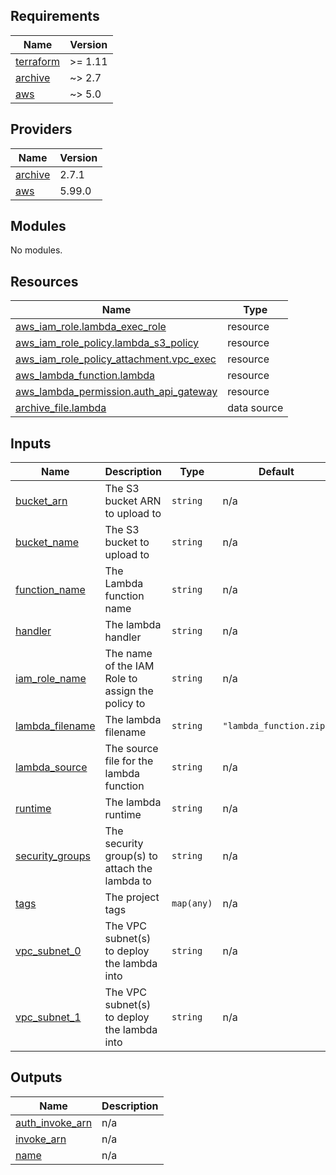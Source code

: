 <!-- BEGIN_TF_DOCS -->
## Requirements

| Name | Version |
|------|---------|
| <a name="requirement_terraform"></a> [terraform](#requirement\_terraform) | >= 1.11 |
| <a name="requirement_archive"></a> [archive](#requirement\_archive) | ~> 2.7 |
| <a name="requirement_aws"></a> [aws](#requirement\_aws) | ~> 5.0 |

## Providers

| Name | Version |
|------|---------|
| <a name="provider_archive"></a> [archive](#provider\_archive) | 2.7.1 |
| <a name="provider_aws"></a> [aws](#provider\_aws) | 5.99.0 |

## Modules

No modules.

## Resources

| Name | Type |
|------|------|
| [aws_iam_role.lambda_exec_role](https://registry.terraform.io/providers/hashicorp/aws/latest/docs/resources/iam_role) | resource |
| [aws_iam_role_policy.lambda_s3_policy](https://registry.terraform.io/providers/hashicorp/aws/latest/docs/resources/iam_role_policy) | resource |
| [aws_iam_role_policy_attachment.vpc_exec](https://registry.terraform.io/providers/hashicorp/aws/latest/docs/resources/iam_role_policy_attachment) | resource |
| [aws_lambda_function.lambda](https://registry.terraform.io/providers/hashicorp/aws/latest/docs/resources/lambda_function) | resource |
| [aws_lambda_permission.auth_api_gateway](https://registry.terraform.io/providers/hashicorp/aws/latest/docs/resources/lambda_permission) | resource |
| [archive_file.lambda](https://registry.terraform.io/providers/hashicorp/archive/latest/docs/data-sources/file) | data source |

## Inputs

| Name | Description | Type | Default | Required |
|------|-------------|------|---------|:--------:|
| <a name="input_bucket_arn"></a> [bucket\_arn](#input\_bucket\_arn) | The S3 bucket ARN to upload to | `string` | n/a | yes |
| <a name="input_bucket_name"></a> [bucket\_name](#input\_bucket\_name) | The S3 bucket to upload to | `string` | n/a | yes |
| <a name="input_function_name"></a> [function\_name](#input\_function\_name) | The Lambda function name | `string` | n/a | yes |
| <a name="input_handler"></a> [handler](#input\_handler) | The lambda handler | `string` | n/a | yes |
| <a name="input_iam_role_name"></a> [iam\_role\_name](#input\_iam\_role\_name) | The name of the IAM Role to assign the policy to | `string` | n/a | yes |
| <a name="input_lambda_filename"></a> [lambda\_filename](#input\_lambda\_filename) | The lambda filename | `string` | `"lambda_function.zip"` | no |
| <a name="input_lambda_source"></a> [lambda\_source](#input\_lambda\_source) | The source file for the lambda function | `string` | n/a | yes |
| <a name="input_runtime"></a> [runtime](#input\_runtime) | The lambda runtime | `string` | n/a | yes |
| <a name="input_security_groups"></a> [security\_groups](#input\_security\_groups) | The security group(s) to attach the lambda to | `string` | n/a | yes |
| <a name="input_tags"></a> [tags](#input\_tags) | The project tags | `map(any)` | n/a | yes |
| <a name="input_vpc_subnet_0"></a> [vpc\_subnet\_0](#input\_vpc\_subnet\_0) | The VPC subnet(s) to deploy the lambda into | `string` | n/a | yes |
| <a name="input_vpc_subnet_1"></a> [vpc\_subnet\_1](#input\_vpc\_subnet\_1) | The VPC subnet(s) to deploy the lambda into | `string` | n/a | yes |

## Outputs

| Name | Description |
|------|-------------|
| <a name="output_auth_invoke_arn"></a> [auth\_invoke\_arn](#output\_auth\_invoke\_arn) | n/a |
| <a name="output_invoke_arn"></a> [invoke\_arn](#output\_invoke\_arn) | n/a |
| <a name="output_name"></a> [name](#output\_name) | n/a |
<!-- END_TF_DOCS -->
